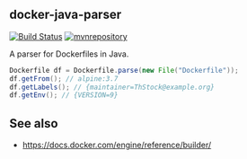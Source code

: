 ## docker-java-parser
[![Build Status](https://travis-ci.org/ThStock/docker-java-parser.svg?branch=master)](https://travis-ci.org/ThStock/docker-java-parser)
[![mvnrepository](https://img.shields.io/maven-central/v/com.github.thstock/docker-java-parser.svg)](https://mvnrepository.com/artifact/com.github.thstock/docker-java-parser)

A parser for Dockerfiles in Java.

```java
Dockerfile df = Dockerfile.parse(new File("Dockerfile"));
df.getFrom(); // alpine:3.7
df.getLabels(); // {maintainer=ThStock@example.org}
df.getEnv(); // {VERSION=9}

```

## See also
* https://docs.docker.com/engine/reference/builder/
